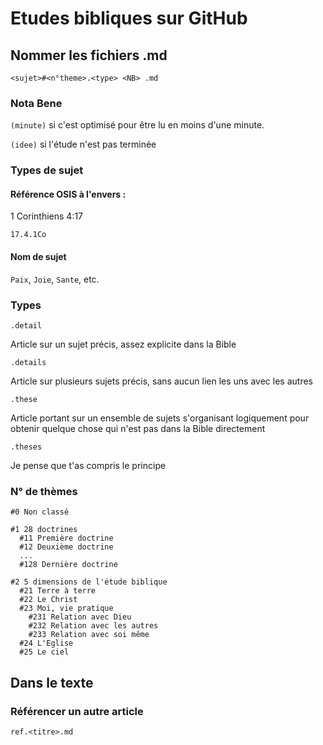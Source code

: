 # Etudes bibliques sur GitHub

## Nommer les fichiers .md

`<sujet>#<n°theme>.<type> <NB> .md`

### Nota Bene

`(minute)` si c'est optimisé pour être lu en moins d'une minute.

`(idee)` si l'étude n'est pas terminée

### Types de sujet

#### Référence OSIS à l'envers :

1 Corinthiens 4:17

`17.4.1Co`

#### Nom de sujet

`Paix`, `Joie`, `Sante`, etc.

### Types

`.detail`

Article sur un sujet précis, assez explicite dans la Bible

`.details`

Article sur plusieurs sujets précis, sans aucun lien les uns avec les autres

`.these`

Article portant sur un ensemble de sujets s'organisant logiquement pour obtenir quelque chose qui n'est pas dans la Bible directement

`.theses`

Je pense que t'as compris le principe 

### N° de thèmes

```
#0 Non classé

#1 28 doctrines
  #11 Première doctrine
  #12 Deuxième doctrine
  ...
  #128 Dernière doctrine
  
#2 5 dimensions de l'étude biblique
  #21 Terre à terre
  #22 Le Christ
  #23 Moi, vie pratique
    #231 Relation avec Dieu
    #232 Relation avec les autres
    #233 Relation avec soi même
  #24 L'Eglise
  #25 Le ciel
```

## Dans le texte

### Référencer un autre article

`ref.<titre>.md`
